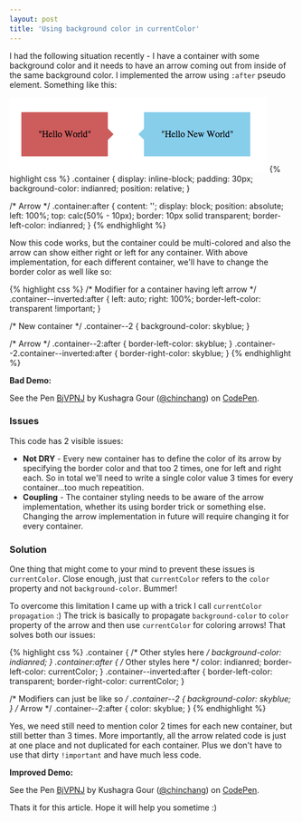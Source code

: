 ```yaml
---
layout: post
title: 'Using background color in currentColor'
---
```


I had the following situation recently - I have a container with some background color and it needs to have an arrow coming out from inside of the same background color. I implemented the arrow using `:after` pseudo element. Something like this:

![](/images/2016/currentcolor-propagation.png)
{% highlight css %}
.container {
  display: inline-block;
  padding: 30px;
  background-color: indianred;
  position: relative;
}

/* Arrow */
.container:after {
  content: '';
  display: block;
  position: absolute;
  left: 100%;
  top: calc(50% - 10px);
  border: 10px solid transparent;
  border-left-color: indianred;
}
{% endhighlight %}

Now this code works, but the container could be multi-colored and also the arrow can show either right or left for any container. With above implementation, for each different container, we'll have to change the border color as well like so:

{% highlight css %}
/* Modifier for a container having left arrow */
.container--inverted:after {
  left: auto;
  right: 100%;
  border-left-color: transparent !important;
}

/* New container */
.container--2 {
  background-color: skyblue;
}

/* Arrow */
.container--2:after {
  border-left-color: skyblue;
}
.container--2.container--inverted:after {
  border-right-color: skyblue;
}
{% endhighlight %}


**Bad Demo:**

<p data-height="268" data-theme-id="0" data-slug-hash="rxKrag" data-default-tab="result" data-user="chinchang" data-preview="true" class='codepen'>See the Pen <a href='http://codepen.io/chinchang/pen/rxKrag/'>BjVPNJ</a> by Kushagra Gour (<a href='http://codepen.io/chinchang'>@chinchang</a>) on <a href='http://codepen.io'>CodePen</a>.</p>
<script async src="//assets.codepen.io/assets/embed/ei.js"></script>

### Issues

This code has 2 visible issues:

- **Not DRY** - Every new container has to define the color of its arrow by specifying the border color and that too 2 times, one for left and right each. So in total we'll need to write a single color value 3 times for every container...too much repeatition.
- **Coupling** - The container styling needs to be aware of the arrow implementation, whether its using border trick or something else. Changing the arrow implementation in future will require changing it for every container.

### Solution

One thing that might come to your mind to prevent these issues is `currentColor`. Close enough, just that `currentColor` refers to the `color` property and not `background-color`. Bummer!

To overcome this limitation I came up with a trick I call `currentColor propagation` :) The trick is basically to propagate `background-color` to `color` property of the arrow and then use `currentColor` for coloring arrows! That solves both our issues:


{% highlight css %}
.container {
	/* Other styles here */
	background-color: indianred;
}
.container:after {
	/* Other styles here */
	color: indianred;
	border-left-color: currentColor;
}
.container--inverted:after {
	border-left-color: transparent;
	border-right-color: currentColor;
}

/* Modifiers can just be like so */
.container--2 {
  background-color: skyblue;
}
/* Arrow */
.container--2:after {
  color: skyblue;
}
{% endhighlight %}

Yes, we need still need to mention color 2 times for each new container, but still better than 3 times. More importantly, all the arrow related code is just at one place and not duplicated for each container. Plus we don't have to use that dirty `!important` and have much less code.

**Improved Demo:**

<p data-height="268" data-theme-id="0" data-slug-hash="BjVPNJ" data-default-tab="result" data-user="chinchang" data-preview="true" class='codepen'>See the Pen <a href='http://codepen.io/chinchang/pen/BjVPNJ/'>BjVPNJ</a> by Kushagra Gour (<a href='http://codepen.io/chinchang'>@chinchang</a>) on <a href='http://codepen.io'>CodePen</a>.</p>
<script async src="//assets.codepen.io/assets/embed/ei.js"></script>

Thats it for this article. Hope it will help you sometime :)

